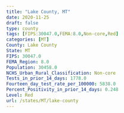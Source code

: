 ```yaml
---
title: "Lake County, MT"
date: 2020-11-25
draft: false
type: county
tags: [FIPS:30047.0,FEMA:8.0,Non-core,Red]
categories: [MT]
County: Lake County
State: MT
FIPS: 30047.0
FEMA_Region: 8.0
Population: 30458.0
NCHS_Urban_Rural_Classification: Non-core
Tests_in_prior_14_days: 1778.0
Fourteen_day_test_rate_per_100000: 5838.0
Percent_Positivity_in_prior_14_days: 0.248
Level: Red
url: /states/MT/lake-county
---
```



